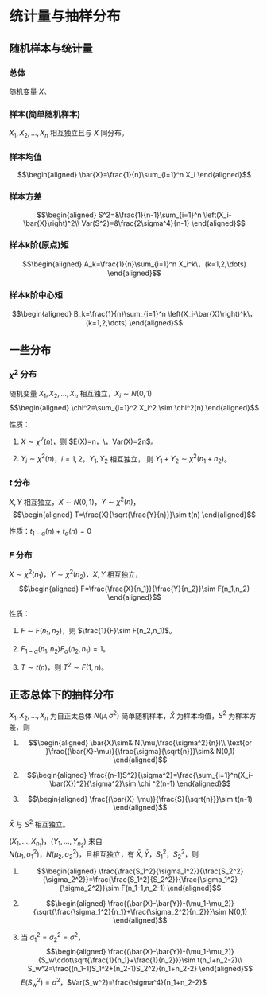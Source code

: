 # 统计量与抽样分布

## 随机样本与统计量

### 总体

随机变量 $X$。

### 样本(简单随机样本)

$X_1,X_2,\dots,X_n$ 相互独立且与 $X$ 同分布。

### 样本均值 

$$\begin{aligned}
\bar{X}=\frac{1}{n}\sum_{i=1}^n X_i
\end{aligned}$$

### 样本方差

$$\begin{aligned}
S^2=&\frac{1}{n-1}\sum_{i=1}^n \left(X_i-\bar{X}\right)^2\\
    Var(S^2)=&\frac{2\sigma^4}{n-1}
\end{aligned}$$

### 样本k阶(原点)矩

$$\begin{aligned}
A_k=\frac{1}{n}\sum_{i=1}^n X_i^k\，(k=1,2,\dots)
\end{aligned}$$

### 样本k阶中心矩

$$\begin{aligned}
B_k=\frac{1}{n}\sum_{i=1}^n \left(X_i-\bar{X}\right)^k\，(k=1,2,\dots)
\end{aligned}$$

## 一些分布

###  $\chi^2$ 分布

<span class="m-definition"></span> 随机变量 $X_1,X_2,\dots,X_n$ 相互独立，$X_i\sim N(0,1)$ $$\begin{aligned}
\chi^2=\sum_{i=1}^2 X_i^2 \sim \chi^2(n)
\end{aligned}$$



性质：

1.  $X\sim \chi^2(n)$，则 $E(X)=n，\，Var(X)=2n$。

2.  $Y_i \sim \chi^2(n)$，$i=1,2$，$Y_1,Y_2$ 相互独立，
    则 $Y_1+Y_2\sim \chi^2(n_1+n_2)$。

###  $t$ 分布

<span class="m-definition"></span> $X,Y$ 相互独立，$X\sim N(0,1)$，$Y\sim \chi^2(n)$，$$\begin{aligned}
T=\frac{X}{\sqrt{\frac{Y}{n}}}\sim t(n)
\end{aligned}$$



性质：$t_{1-\alpha}(n)+t_{\alpha}(n)=0$

###  $F$ 分布

<span class="m-definition"></span> $X\sim \chi^2(n_1)$，$Y\sim \chi^2(n_2)$，$X,Y$ 相互独立，$$\begin{aligned}
F=\frac{\frac{X}{n_1}}{\frac{Y}{n_2}}\sim F(n_1,n_2)
\end{aligned}$$



性质：

1.  $F\sim F(n_1,n_2)$，则 $\frac{1}{F}\sim F(n_2,n_1)$。

2.  $F_{1-\alpha}(n_1,n_2)F_{\alpha}(n_2,n_1)=1$。

3.  $T\sim t(n)$，则 $T^2\sim F(1,n)$。

## 正态总体下的抽样分布

<span class="m-theorem"></span> $X_1,X_2,\dots,X_n$ 为自正太总体 $N(\mu,\sigma^2)$ 简单随机样本，$\bar{X}$ 为样本均值，$S^2$ 为样本方差，则

1.  $$\begin{aligned}
    \bar{X}\sim& N(\mu,\frac{\sigma^2}{n})\\
                \text{or }\frac{(\bar{X}-\mu)}{\frac{\sigma}{\sqrt{n}}}\sim& N(0,1)
    \end{aligned}$$

2.  $$\begin{aligned}
    \frac{(n-1)S^2}{\sigma^2}=\frac{\sum_{i=1}^n(X_i-\bar{X})^2}{\sigma^2}\sim \chi ^2(n-1)
    \end{aligned}$$

3.  $$\begin{aligned}
    \frac{(\bar{X}-\mu)}{\frac{S}{\sqrt{n}}}\sim t(n-1)
    \end{aligned}$$

$\bar{X}$ 与 $S^2$ 相互独立。



<span class="m-theorem"></span> $(X_1,\dots,X_{n_1})$，$(Y_1,\dots,Y_{n_2})$ 来自  
$N(\mu_1,\sigma_1^2)$，$N(\mu_2,\sigma_2^2)$，且相互独立，有 $\bar{X},\bar{Y}，S_1^2，S_2^2$，则

1.  $$\begin{aligned}
    \frac{\frac{S_1^2}{\sigma_1^2}}{\frac{S_2^2}{\sigma_2^2}}=\frac{\frac{S_1^2}{S_2^2}}{\frac{\sigma_1^2}{\sigma_2^2}}\sim F(n_1-1,n_2-1)
    \end{aligned}$$

2.  $$\begin{aligned}
    \frac{(\bar{X}-\bar{Y})-(\mu_1-\mu_2)}{\sqrt{\frac{\sigma_1^2}{n_1}+\frac{\sigma_2^2}{n_2}}}\sim N(0,1)
    \end{aligned}$$

3.  当 $\sigma_1^2=\sigma_2^2=\sigma^2$，$$\begin{aligned}
    \frac{(\bar{X}-\bar{Y})-(\mu_1-\mu_2)}{S_w\cdot\sqrt{\frac{1}{n_1}+\frac{1}{n_2}}}\sim t(n_1+n_2-2)\\
                S_w^2=\frac{(n_1-1)S_1^2+(n_2-1)S_2^2}{n_1+n_2-2}
    \end{aligned}$$ $E(S_w^2)=\sigma^2$，$Var(S_w^2)=\frac{\sigma^4}{n_1+n_2-2}$


